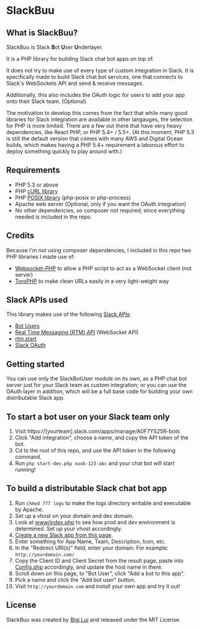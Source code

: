 SlackBuu
========

What is SlackBuu?
-----------------

SlackBuu is Slack **B**ot **U**ser **U**nderlayer.

It is a PHP library for building Slack chat bot apps on top of.

It does not try to make use of every type of custom integration in Slack. It is specifically made to build
Slack chat bot services, one that connects to Slack's WebSockets API and send & receive messages.

Additionally, this also includes the OAuth logic for users to add your app onto their Slack team. (Optional)

The motivation to develop this comes from the fact that while many good libraries for Slack integration
are available in other langauges, the selection for PHP is more limited. There are a few out there that have
very heavy dependencies, like React PHP, or PHP 5.4+ / 5.5+. (At this moment, PHP 5.3 is still the default
version that comes with many AWS and Digital Ocean builds, which makes having a PHP 5.4+ requirement a
laborous effort to deploy something quickly to play around with.)

Requirements
------------

*	PHP 5.3 or above
*	PHP [cURL library](http://php.net/manual/en/book.curl.php)
*	PHP [POSIX library](http://php.net/manual/en/ref.posix.php) (php-posix or php-process)
*	Apache web server (Optional, only if you want the OAuth integration)
*	No other dependencies, so composer not required; since everything needed is included in the repo.

Credits
-------

Because I'm not using composer dependencies, I included in this repo two PHP libraries I made use of:

*	[Websocket-PHP](https://github.com/Textalk/websocket-php) to allow a PHP script to act as a WebSocket client (not server)
*	[ToroPHP](https://github.com/anandkunal/ToroPHP) to make clean URLs easily in a very light-weight way

Slack APIs used
---------------

This library makes use of the following [Slack APIs](https://api.slack.com/):

*	[Bot Users](https://api.slack.com/bot-users)
*	[Real Time Messaging (RTM) API](https://api.slack.com/rtm) (WebSocket API)
*	[rtm.start](https://api.slack.com/methods/rtm.start)
*	[Slack OAuth](https://api.slack.com/docs/oauth)

Getting started
---------------

You can use only the SlackBotUser module on its own, as a PHP chat bot server just for your Slack team
as custom integration; or you can use the OAuth layer in addition, which will be a full base code for
building your own distributable Slack app.

To start a bot user on your Slack team only
-------------------------------------------

1.	Visit https://[yourteam].slack.com/apps/manage/A0F7YS25R-bots
1.	Click "Add integration", choose a name, and copy the API token of the bot.
1.	Cd to the root of this repo, and use the API token in the following command.
1.	Run `php start-dev.php xoxb-123-abc` and your chat bot will start running!

To build a distributable Slack chat bot app
-------------------------------------------

1.	Run `chmod 777 logs` to make the logs directory writable and executable by Apache.
1.	Set up a vhost on your domain and dev domain.
1.	Look at [www/index.php](www/index.php) to see how prod and dev environment is determined. Set up your vhost accordingly.
1.	[Create a new Slack app from this page](https://api.slack.com/applications).
1.	Enter something for App Name, Team, Description, Icon, etc.
1.	In the "Redirect URI(s)" field, enter your domain. For example: `http://yourdomain.com/`
1.	Copy the Client ID and Client Secret from the result page, paste into [Config.php](Config.php) accordingly, and update the host name in there.
1.	Scroll down on this page, to "Bot User", click "Add a bot to this app".
1.	Pick a name and click the "Add bot user" button.
1.	Visit `http://yourdomain.com` and install your own app and try it out!

License
-------

SlackBuu was created by [Bigi Lui](https://www.linkedin.com/in/bigilui) and released under the MIT License.

